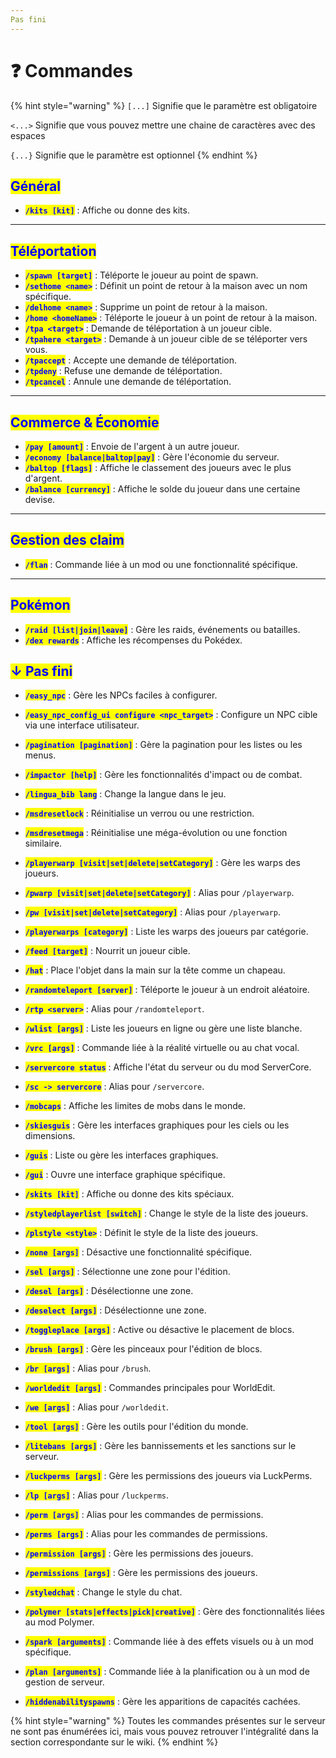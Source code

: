 ```yaml
---
Pas fini
---
```


# ❓ Commandes

{% hint style="warning" %}
`[...]` Signifie que le paramètre est obligatoire

`<...>` Signifie que vous pouvez mettre une chaine de caractères avec des espaces

`{...}` Signifie que le paramètre est optionnel
{% endhint %}

## <mark style="color:blue;">Général</mark>

* <mark style="color:blue;">**`/kits [kit]`**</mark> : Affiche ou donne des kits.
---

## <mark style="color:blue;">Téléportation</mark>

* <mark style="color:blue;">**`/spawn [target]`**</mark> : Téléporte le joueur au point de spawn.
* <mark style="color:blue;">**`/sethome <name>`**</mark> : Définit un point de retour à la maison avec un nom spécifique.
* <mark style="color:blue;">**`/delhome <name>`**</mark> : Supprime un point de retour à la maison.
* <mark style="color:blue;">**`/home <homeName>`**</mark> : Téléporte le joueur à un point de retour à la maison.
* <mark style="color:blue;">**`/tpa <target>`**</mark> : Demande de téléportation à un joueur cible.
* <mark style="color:blue;">**`/tpahere <target>`**</mark> : Demande à un joueur cible de se téléporter vers vous.
* <mark style="color:blue;">**`/tpaccept`**</mark> : Accepte une demande de téléportation.
* <mark style="color:blue;">**`/tpdeny`**</mark> : Refuse une demande de téléportation.
* <mark style="color:blue;">**`/tpcancel`**</mark> : Annule une demande de téléportation.
  
---

## <mark style="color:blue;">Commerce & Économie</mark>

* <mark style="color:blue;">**`/pay [amount]`**</mark> : Envoie de l'argent à un autre joueur.
* <mark style="color:blue;">**`/economy [balance|baltop|pay]`**</mark> : Gère l'économie du serveur.
* <mark style="color:blue;">**`/baltop [flags]`**</mark> : Affiche le classement des joueurs avec le plus d'argent.
* <mark style="color:blue;">**`/balance [currency]`**</mark> : Affiche le solde du joueur dans une certaine devise.

---

## <mark style="color:blue;">Gestion des claim</mark>

* <mark style="color:blue;">**`/flan`**</mark> : Commande liée à un mod ou une fonctionnalité spécifique.

---

## <mark style="color:blue;">Pokémon</mark>

* <mark style="color:blue;">**`/raid [list|join|leave]`**</mark> : Gère les raids, événements ou batailles.
* <mark style="color:blue;">**`/dex rewards`**</mark> : Affiche les récompenses du Pokédex.

## <mark style="color:blue;">↓ Pas fini </mark>

* <mark style="color:blue;">**`/easy_npc`**</mark> : Gère les NPCs faciles à configurer.
* <mark style="color:blue;">**`/easy_npc_config_ui configure <npc_target>`**</mark> : Configure un NPC cible via une interface utilisateur.

* <mark style="color:blue;">**`/pagination [pagination]`**</mark> : Gère la pagination pour les listes ou les menus.
* <mark style="color:blue;">**`/impactor [help]`**</mark> : Gère les fonctionnalités d'impact ou de combat.

* <mark style="color:blue;">**`/lingua_bib lang`**</mark> : Change la langue dans le jeu.
* <mark style="color:blue;">**`/msdresetlock`**</mark> : Réinitialise un verrou ou une restriction.
* <mark style="color:blue;">**`/msdresetmega`**</mark> : Réinitialise une méga-évolution ou une fonction similaire.

* <mark style="color:blue;">**`/playerwarp [visit|set|delete|setCategory]`**</mark> : Gère les warps des joueurs.
* <mark style="color:blue;">**`/pwarp [visit|set|delete|setCategory]`**</mark> : Alias pour `/playerwarp`.
* <mark style="color:blue;">**`/pw [visit|set|delete|setCategory]`**</mark> : Alias pour `/playerwarp`.
* <mark style="color:blue;">**`/playerwarps [category]`**</mark> : Liste les warps des joueurs par catégorie.
* <mark style="color:blue;">**`/feed [target]`**</mark> : Nourrit un joueur cible.
* <mark style="color:blue;">**`/hat`**</mark> : Place l'objet dans la main sur la tête comme un chapeau.

* <mark style="color:blue;">**`/randomteleport [server]`**</mark> : Téléporte le joueur à un endroit aléatoire.
* <mark style="color:blue;">**`/rtp <server>`**</mark> : Alias pour `/randomteleport`.


* <mark style="color:blue;">**`/wlist [args]`**</mark> : Liste les joueurs en ligne ou gère une liste blanche.
* <mark style="color:blue;">**`/vrc [args]`**</mark> : Commande liée à la réalité virtuelle ou au chat vocal.
* <mark style="color:blue;">**`/servercore status`**</mark> : Affiche l'état du serveur ou du mod ServerCore.
* <mark style="color:blue;">**`/sc -> servercore`**</mark> : Alias pour `/servercore`.
* <mark style="color:blue;">**`/mobcaps`**</mark> : Affiche les limites de mobs dans le monde.
* <mark style="color:blue;">**`/skiesguis`**</mark> : Gère les interfaces graphiques pour les ciels ou les dimensions.
* <mark style="color:blue;">**`/guis`**</mark> : Liste ou gère les interfaces graphiques.
* <mark style="color:blue;">**`/gui`**</mark> : Ouvre une interface graphique spécifique.
* <mark style="color:blue;">**`/skits [kit]`**</mark> : Affiche ou donne des kits spéciaux.


* <mark style="color:blue;">**`/styledplayerlist [switch]`**</mark> : Change le style de la liste des joueurs.
* <mark style="color:blue;">**`/plstyle <style>`**</mark> : Définit le style de la liste des joueurs.
* <mark style="color:blue;">**`/none [args]`**</mark> : Désactive une fonctionnalité spécifique.
* <mark style="color:blue;">**`/sel [args]`**</mark> : Sélectionne une zone pour l'édition.
* <mark style="color:blue;">**`/desel [args]`**</mark> : Désélectionne une zone.
* <mark style="color:blue;">**`/deselect [args]`**</mark> : Désélectionne une zone.
* <mark style="color:blue;">**`/toggleplace [args]`**</mark> : Active ou désactive le placement de blocs.
* <mark style="color:blue;">**`/brush [args]`**</mark> : Gère les pinceaux pour l'édition de blocs.
* <mark style="color:blue;">**`/br [args]`**</mark> : Alias pour `/brush`.
* <mark style="color:blue;">**`/worldedit [args]`**</mark> : Commandes principales pour WorldEdit.
* <mark style="color:blue;">**`/we [args]`**</mark> : Alias pour `/worldedit`.
* <mark style="color:blue;">**`/tool [args]`**</mark> : Gère les outils pour l'édition du monde.
* <mark style="color:blue;">**`/litebans [args]`**</mark> : Gère les bannissements et les sanctions sur le serveur.
* <mark style="color:blue;">**`/luckperms [args]`**</mark> : Gère les permissions des joueurs via LuckPerms.
* <mark style="color:blue;">**`/lp [args]`**</mark> : Alias pour `/luckperms`.
* <mark style="color:blue;">**`/perm [args]`**</mark> : Alias pour les commandes de permissions.
* <mark style="color:blue;">**`/perms [args]`**</mark> : Alias pour les commandes de permissions.
* <mark style="color:blue;">**`/permission [args]`**</mark> : Gère les permissions des joueurs.
* <mark style="color:blue;">**`/permissions [args]`**</mark> : Gère les permissions des joueurs.
* <mark style="color:blue;">**`/styledchat`**</mark> : Change le style du chat.
* <mark style="color:blue;">**`/polymer [stats|effects|pick|creative]`**</mark> : Gère des fonctionnalités liées au mod Polymer.
* <mark style="color:blue;">**`/spark [arguments]`**</mark> : Commande liée à des effets visuels ou à un mod spécifique.
* <mark style="color:blue;">**`/plan [arguments]`**</mark> : Commande liée à la planification ou à un mod de gestion de serveur.
* <mark style="color:blue;">**`/hiddenabilityspawns`**</mark> : Gère les apparitions de capacités cachées.



{% hint style="warning" %}
Toutes les commandes présentes sur le serveur ne sont pas énumérées ici, mais vous pouvez retrouver l'intégralité dans la section correspondante sur le wiki.
{% endhint %}
